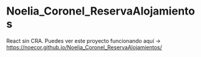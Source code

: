 # Noelia_Coronel_ReservaAlojamientos
React sin CRA.
Puedes ver este proyecto funcionando aquí -> https://noecor.github.io/Noelia_Coronel_ReservaAlojamientos/
